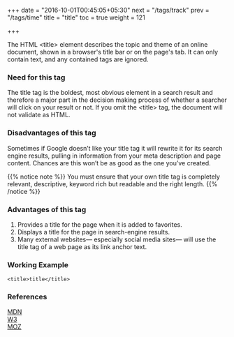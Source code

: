 +++
date = "2016-10-01T00:45:05+05:30"
next = "/tags/track"
prev = "/tags/time"
title = "title"
toc = true
weight = 121

+++

The HTML <span class='tag-span'>&lt;title&gt;</span> element describes the topic and theme of an online document, shown in a browser's title bar or on the page's tab. It can only contain text, and any contained tags are ignored.

<h3>Need for this tag</h3>

The title tag is the boldest, most obvious element in a search result and therefore a major part in the decision making process of whether a searcher will click on your result or not. If you omit the <span class='tag-span'>&lt;title&gt;</span> tag, the document will not validate as HTML.

<h3>Disadvantages of this tag</h3>

Sometimes if Google doesn’t like your title tag it will rewrite it for its search engine results, pulling in information from your meta description and page content. Chances are this won’t be as good as the one you’ve created.

{{% notice note %}}
  You must ensure that your own title tag is completely relevant, descriptive, keyword rich but readable and the right length.
{{% /notice %}}

<h3>Advantages of this tag</h3>

<ol>
  <li>Provides a title for the page when it is added to favorites.</li>
  <li>Displays a title for the page in search-engine results.</li>
  <li>Many external websites— especially social media sites— will use the title tag of a web page as its link anchor text.</li>
</ol>


<h3>Working Example</h3>

    <title>title</title>

<h3>References</h3>

[MDN](https://developer.mozilla.org/en-US/docs/Web/HTML/Element/title)
<br>
[W3](https://www.w3.org/Provider/Style/TITLE.html)
<br>
[MOZ](https://moz.com/learn/seo/title-tag)
